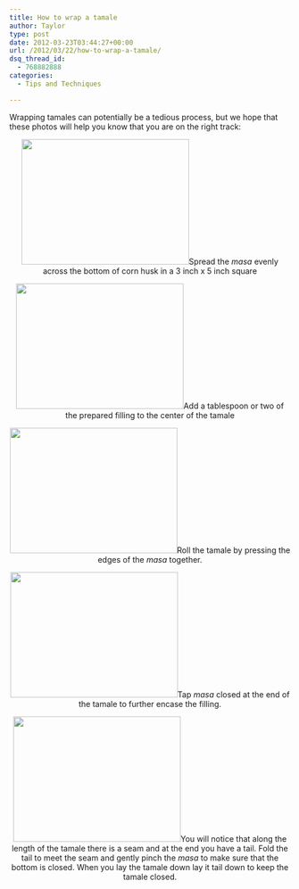 ```yaml
---
title: How to wrap a tamale
author: Taylor
type: post
date: 2012-03-23T03:44:27+00:00
url: /2012/03/22/how-to-wrap-a-tamale/
dsq_thread_id:
  - 768882888
categories:
  - Tips and Techniques

---
```

Wrapping tamales can potentially be a tedious process, but we hope that these photos will help you know that you are on the right track:

<p style="text-align: center;">
  <a href="{{% mediaroot %}}uploads/2012/03/P3229477.jpg" rel="lightbox[326]"><img class="aligncenter size-medium wp-image-332" title="Spreading masa" src="{{% mediaroot %}}uploads/2012/03/P3229477-300x225.jpg" alt="" width="300" height="225" srcset="{{% mediaroot %}}uploads/2012/03/P3229477-300x225.jpg 300w, {{% mediaroot %}}uploads/2012/03/P3229477-1024x768.jpg 1024w, {{% mediaroot %}}uploads/2012/03/P3229477-400x300.jpg 400w, {{% mediaroot %}}uploads/2012/03/P3229477.jpg 1200w" sizes="(max-width: 300px) 100vw, 300px" /></a>Spread the <em>masa</em> evenly across the bottom of corn husk in a 3 inch x 5 inch square
</p>

<p style="text-align: center;">
  <a href="{{% mediaroot %}}uploads/2012/03/P3229478.jpg" rel="lightbox[326]"><img class="aligncenter size-medium wp-image-333" title="Filing the tamale" src="{{% mediaroot %}}uploads/2012/03/P3229478-300x225.jpg" alt="" width="300" height="225" srcset="{{% mediaroot %}}uploads/2012/03/P3229478-300x225.jpg 300w, {{% mediaroot %}}uploads/2012/03/P3229478-1024x768.jpg 1024w, {{% mediaroot %}}uploads/2012/03/P3229478-400x300.jpg 400w, {{% mediaroot %}}uploads/2012/03/P3229478.jpg 1200w" sizes="(max-width: 300px) 100vw, 300px" /></a>Add a tablespoon or two of the prepared filling to the center of the tamale
</p>

<p style="text-align: center;">
  <a href="{{% mediaroot %}}uploads/2012/03/P3229481.jpg" rel="lightbox[326]"><img class="aligncenter size-medium wp-image-334" title="Rolling a tamale" src="{{% mediaroot %}}uploads/2012/03/P3229481-300x225.jpg" alt="" width="300" height="225" srcset="{{% mediaroot %}}uploads/2012/03/P3229481-300x225.jpg 300w, {{% mediaroot %}}uploads/2012/03/P3229481-1024x768.jpg 1024w, {{% mediaroot %}}uploads/2012/03/P3229481-400x300.jpg 400w, {{% mediaroot %}}uploads/2012/03/P3229481.jpg 1200w" sizes="(max-width: 300px) 100vw, 300px" /></a>Roll the tamale by pressing the edges of the <em>masa</em> together.
</p>

<p style="text-align: center;">
  <a href="{{% mediaroot %}}uploads/2012/03/P3229484.jpg" rel="lightbox[326]"><img class="aligncenter size-medium wp-image-335" title="Finishing the ends of a tamale" src="{{% mediaroot %}}uploads/2012/03/P3229484-300x225.jpg" alt="" width="300" height="225" srcset="{{% mediaroot %}}uploads/2012/03/P3229484-300x225.jpg 300w, {{% mediaroot %}}uploads/2012/03/P3229484-1024x768.jpg 1024w, {{% mediaroot %}}uploads/2012/03/P3229484-400x300.jpg 400w, {{% mediaroot %}}uploads/2012/03/P3229484.jpg 1200w" sizes="(max-width: 300px) 100vw, 300px" /></a>Tap <em>masa</em> closed at the end of the tamale to further encase the filling.
</p>

<p style="text-align: center;">
  <a href="{{% mediaroot %}}uploads/2012/03/P3229488.jpg" rel="lightbox[326]"><img class="aligncenter size-medium wp-image-336" title="Folding the end of the tamale. " src="{{% mediaroot %}}uploads/2012/03/P3229488-300x225.jpg" alt="" width="300" height="225" srcset="{{% mediaroot %}}uploads/2012/03/P3229488-300x225.jpg 300w, {{% mediaroot %}}uploads/2012/03/P3229488-1024x768.jpg 1024w, {{% mediaroot %}}uploads/2012/03/P3229488-400x300.jpg 400w, {{% mediaroot %}}uploads/2012/03/P3229488.jpg 1200w" sizes="(max-width: 300px) 100vw, 300px" /></a>You will notice that along the length of the tamale there is a seam and at the end you have a tail. Fold the tail to meet the seam and gently pinch the <em>masa</em> to make sure that the bottom is closed. When you lay the tamale down lay it tail down to keep the tamale closed.
</p>